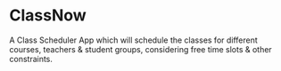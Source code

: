 # ClassNow

A Class Scheduler App which will schedule the classes for different courses, teachers &amp; student groups, considering free time slots &amp; other constraints.
